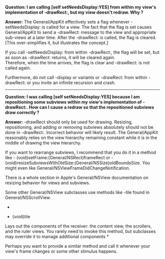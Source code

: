 **Question:
I am calling [self setNeedsDisplay:YES] from within my view's implementation of -drawRect:, but my view doesn't redraw.  Why ?**

**Answer:**
The General/AppKit effectively sets a flag whenever -setNeedsDisplay: is called for a view.  The fact that the flag is set causes General/AppKit to send 
a -drawRect: message to the view and appropriate sub-views at a later time.  After the -drawRect: is called, the flag is cleared.  [This over-simplifies it, but illustrates the concept.]

If you call -setNeedsDisplay: from within -drawRect:, the flag will be set, but as soon as -drawRect: returns, it will be cleared again.  
Therefore, when the time arrives, the flag is clear and -drawRect: is not called again.

Furthermore, do not call -display or variants or -drawRect: from within -drawRect: or you invite an infinite recursion and crash.

----
**Question: I was calling [self setNeedsDisplay:YES] because I am repositioning some subviews within my view's implementation of -drawRect:.  How can I cause a redraw so that the repositioned subviews draw correctly ?**

**Answer:**
-drawRect should only be used for drawing.  Resizing, repositioning, and adding or removing subviews absolutely should not be done in 
-drawRect:.  Incorrect behavior will likely result.  The General/AppKit reasonably relies on the view hierarchy remaining constant while it is in 
the middle of drawing the view hierarchy.

If you want to rearrange subviews, I recommend that you do it in a method like - (void)setFrame:(General/NSRect)frameRect or - (void)resizeSubviewsWithOldSize:(General/NSSize)oldBoundsSize.  You might even like General/NSViewFrameDidChangeNotification.

There is a whole section in Apple's General/NSView documentation on resizing behavior for views and subviews.

Some other General/NSView subclasses use methods like -tile found in General/NSScrollView.

*
- (void)tile

Lays out the components of the receiver: the content view, the scrollers, and the ruler views. You rarely need to invoke this method, but subclasses may override it to manage additional components
*

Perhaps you want to provide a similar method and call it whenever your view's frame changes or some other stimulus happens.